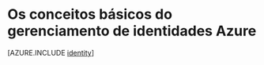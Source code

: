 <properties
    pageTitle="Identidade Azure | Microsoft Azure"
    description="Saiba como usar o Active Directory do Azure."
    services="active-directory"
    documentationCenter=".net"
    authors="curtand"
    manager="femila"
    editor=""/>

<tags
    ms.service="active-directory"
    ms.workload="identity"
    ms.tgt_pltfrm="na"
    ms.devlang="na"
    ms.topic="article"
    ms.date="10/04/2016"
    ms.author="curtand"/>


# <a name="the-fundamentals-of-azure-identity-management"></a>Os conceitos básicos do gerenciamento de identidades Azure





[AZURE.INCLUDE [identity](../../includes/identity.md)]
